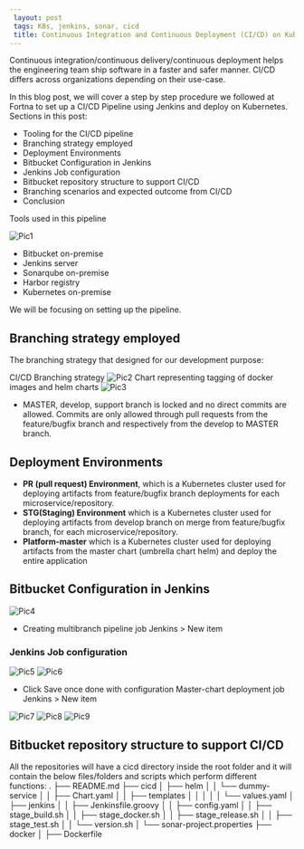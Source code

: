 ```yaml
---
 layout: post
 tags: K8s, jenkins, sonar, cicd
 title: Continuous Integration and Continuous Deployment (CI/CD) on Kubernetes with Jenkins (On-premise)
---
```


Continuous integration/continuous delivery/continuous deployment helps the engineering team ship software in a faster and safer manner. CI/CD differs across organizations depending on their use-case.

In this blog post, we will cover a step by step procedure we followed at Fortna to set up a CI/CD Pipeline using Jenkins and deploy on Kubernetes.
Sections in this post:
- Tooling for the CI/CD pipeline
- Branching strategy employed
- Deployment Environments
- Bitbucket Configuration in Jenkins
- Jenkins Job configuration
- Bitbucket repository structure to support CI/CD
- Branching scenarios and expected outcome from CI/CD
- Conclusion

Tools used in this pipeline

![Pic1](/images/cicd-architecture.png)

- Bitbucket on-premise
- Jenkins server
- Sonarqube on-premise
- Harbor registry
- Kubernetes on-premise

We will be focusing on setting up the pipeline.
## Branching strategy employed
The branching strategy that designed for our development purpose:

CI/CD Branching strategy
![Pic2](/images/cicd-pipeline.jpeg)
Chart representing tagging of docker images and helm charts
![Pic3](/images/cicd-strategy.png)

- MASTER, develop, support branch is locked and no direct commits are allowed. Commits are only allowed through pull requests from the feature/bugfix branch and respectively from the develop to MASTER branch.

## Deployment Environments
- **PR (pull request) Environment**, which is a Kubernetes cluster used for deploying artifacts from feature/bugfix branch deployments for each microservice/repository.
- **STG(Staging) Environment** which is a Kubernetes cluster used for deploying artifacts from develop branch on merge from feature/bugfix branch, for each microservice/repository.
- **Platform-master** which is a Kubernetes cluster used for deploying artifacts from the master chart (umbrella chart helm) and deploy the entire application

## Bitbucket Configuration in Jenkins

![Pic4](/images/cicd-jenkins-1.png)

- Creating multibranch pipeline job
Jenkins > New item

### Jenkins Job configuration

![Pic5](/images/cicd-jenkins-2.png)
![Pic6](/images/cicd-jenkins-3.png)


- Click Save once done with configuration
Master-chart deployment job
Jenkins > New item

![Pic7](/images/cicd-jenkins-4.png)
![Pic8](/images/cicd-jenkins-5.png)
![Pic9](/images/cicd-jenkins-6.png)

## Bitbucket repository structure to support CI/CD
All the repositories will have a cicd directory inside the root folder and it will contain the below files/folders and scripts which perform different functions:
.
├── README.md
├── cicd
│ ├── helm
│ │ └── dummy-service
│ │ ├── Chart.yaml
│ │ ├── templates
│ │ │
│ │ └── values.yaml
│ ├── jenkins
│ │ ├── Jenkinsfile.groovy
│ │ ├── config.yaml
│ │ ├── stage_build.sh
│ │ ├── stage_docker.sh
│ │ ├── stage_release.sh
│ │ ├── stage_test.sh
│ │ └── version.sh
│ └── sonar-project.properties
├── docker
│ ├── Dockerfile
